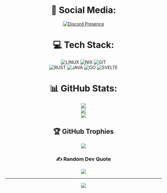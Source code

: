 <div align="center">
  
# 📱 Social Media:
[![Discord Presence](https://lanyard-profile-readme.vercel.app/api/834071838740709447?&borderRadius=40px)](https://discord.com/users/834071838740709447)

# 💻 Tech Stack:
![LINUX](https://img.shields.io/badge/-Linux-black?style=for-the-badge&logo=linux)
![NIX](https://img.shields.io/badge/-Nix-black?style=for-the-badge&logo=nixos)
![GIT](https://img.shields.io/badge/-Git-black?style=for-the-badge&logo=git)
<br/>
![RUST](https://img.shields.io/badge/-Rust-black?style=for-the-badge&logo=rust)
![JAVA](https://img.shields.io/badge/-Java-black?style=for-the-badge&logo=openjdk)
![GO](https://img.shields.io/badge/-GO-black?style=for-the-badge&logo=go)
![SVELTE](https://img.shields.io/badge/-Svelte-black?style=for-the-badge&logo=svelte)

# 📊 GitHub Stats:
![](https://github-readme-stats.vercel.app/api?username=OPGL&theme=dracula&hide_border=true&include_all_commits=false&count_private=true)<br/>
![](https://github-readme-streak-stats.herokuapp.com/?user=OPGL&theme=dracula&hide_border=true)<br/>
![](https://github-readme-stats.vercel.app/api/top-langs/?username=OPGL&theme=dracula&hide_border=true&include_all_commits=false&count_private=true&layout=compact)

## 🏆 GitHub Trophies
![](https://github-profile-trophy.vercel.app/?username=OPGL&theme=monokai&no-frame=true&no-bg=true&margin-w=4)

### ✍️ Random Dev Quote
![](https://quotes-github-readme.vercel.app/api?type=vetical&theme=tokyonight)

---
[![](https://visitcount.itsvg.in/api?id=OPGL&icon=0&color=0)](https://visitcount.itsvg.in)
  
</div>
